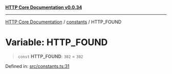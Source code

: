 [**HTTP Core Documentation v0.0.34**](../../README.md)

***

[HTTP Core Documentation](../../modules.md) / [constants](../README.md) / HTTP\_FOUND

# Variable: HTTP\_FOUND

> `const` **HTTP\_FOUND**: `302` = `302`

Defined in: [src/constants.ts:31](https://github.com/stonemjs/http-core/blob/424f80742be298e137f118c0e2e80266a8a78f3c/src/constants.ts#L31)
